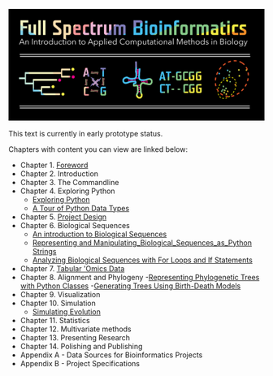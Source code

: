 ![Full Spectrum Bioinformatics](./cover_image/full_spectrum_bioinformatics_cover.png "A cover image for Full Spectrum Bioinformatics, showing the text title in rainbow colors with a phylogenetic tree, nucleotide substitution diagram, tRNA secondary structure, sequence alignment and principle coordinates analysis plot shown below it.")

This text is currently in early prototype status. 

Chapters with content you can view are linked below:

- Chapter 1. [Foreword](./content/01_foreword/foreword.ipynb)
- Chapter 2. Introduction
- Chapter 3. The Commandline
- Chapter 4. Exploring Python
     - [Exploring Python](./content/04_exploring_python/exploring_python.ipynb)
     - [A Tour of Python Data Types](./content/exploring_python_data_types.ipynb)
- Chapter 5. [Project Design](./content/05_project_design/project_design.ipynb) 
- Chapter 6. Biological Sequences
     - [An introduction to Biological Sequences](./content/06_biological_sequences/biological_sequences.ipynb)
     - [Representing and Manipulating_Biological_Sequences_as_Python Strings](./content/06_biological_sequences/representing_and_manipulating_biological_sequences_with_python_strings.ipynb)
     - [Analyzing Biological Sequences with For Loops and If Statements](./content/06_biological_sequences/using_for_loops_to_analyze_biological_sequences.ipynb)
- Chapter 7. [Tabular 'Omics Data](./content/07_tabular_omics_data/tabular_omics_data.ipynb) 
- Chapter 8. Alignment and Phylogeny
     -[Representing Phylogenetic Trees with Python Classes](./content/08_phylogenetic_trees/phylogenetic_trees.ipynb)
     -[Generating Trees Using Birth-Death Models](./content/08_phylogenetic_trees/birth_death_models.ipynb)
- Chapter 9. Visualization
- Chapter 10. Simulation
     - [Simulating Evolution](./content/10_simulation/simulating_evolution.ipynb)
- Chapter 11. Statistics
- Chapter 12. Multivariate methods
- Chapter 13. Presenting Research
- Chapter 14. Polishing and Publishing
- Appendix A - Data Sources for Bioinformatics Projects
- Appendix B - Project Specifications 


